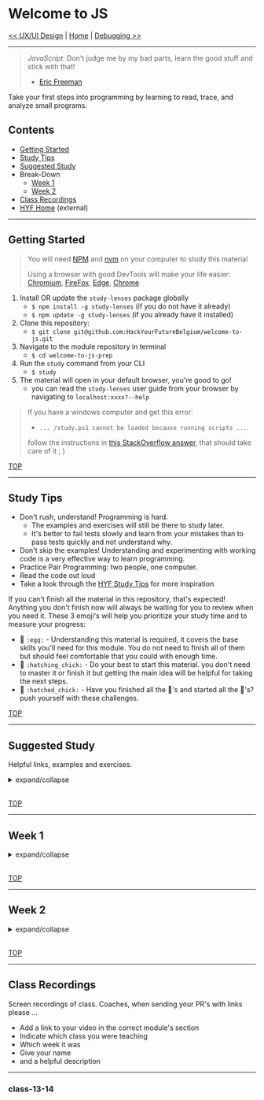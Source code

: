 # Welcome to JS

[<< UX/UI Design](https://github.com/hackyourfuturebelgium/ux-ui-design) | [Home](https://home.hackyourfuture.be) | [Debugging >>](https://github.com/hackyourfuturebelgium/debugging)

---

> _JavaScript_: Don't judge me by my bad parts, learn the good stuff and stick with that!
>
> - [Eric Freeman](https://www.oreilly.com/library/view/head-first-javascript/9781449340124/ch01.html)

Take your first steps into programming by learning to read, trace, and analyze small programs.

## Contents

- [Getting Started](#getting-started)
- [Study Tips](#study-tips)
- [Suggested Study](#suggested-study)
- Break-Down
  - [Week 1](#week-1)
  - [Week 2](#week-2)
- [Class Recordings](#class-recordings)
- [HYF Home](https://home.hackyourfuture.be/) (external)

---

## Getting Started

> You will need [NPM](https://docs.npmjs.com/downloading-and-installing-node-js-and-npm) and [nvm](https://github.com/nvm-sh/nvm#installing-and-updating) on your computer to study this material
>
> Using a browser with good DevTools will make your life easier: [Chromium](http://www.chromium.org/getting-involved/download-chromium), [FireFox](https://www.mozilla.org/en-US/firefox/new/), [Edge](https://www.microsoft.com/edge), [Chrome](https://www.google.com/chrome/)

1. Install OR update the `study-lenses` package globally
   - `$ npm install -g study-lenses` (if you do not have it already)
   - `$ npm update -g study-lenses` (if you already have it installed)
2. Clone this repository:
   - `$ git clone git@github.com:HackYourFutureBelgium/welcome-to-js.git`
3. Navigate to the module repository in terminal
   - `$ cd welcome-to-js-prep`
4. Run the `study` command from your CLI
   - `$ study`
5. The material will open in your default browser, you're good to go!
   - you can read the `study-lenses` user guide from your browser by navigating to `localhost:xxxx?--help`

> If you have a windows computer and get this error:
>
> - `... /study.ps1 cannot be loaded because running scripts ...`
>
> follow the instructions in [this StackOverflow answer](https://stackoverflow.com/a/63424744), that should take care of it ; )

[TOP](#welcome-to-js)

---

## Study Tips

- Don't rush, understand! Programming is hard.
  - The examples and exercises will still be there to study later.
  - It's better to fail tests slowly and learn from your mistakes than to pass tests quickly and not understand why.
- Don't skip the examples! Understanding and experimenting with working code is a very effective way to learn programming.
- Practice Pair Programming: two people, one computer.
- Read the code out loud
- Take a look through the [HYF Study Tips](https://home.hackyourfuture.be/students/study-tips) for more inspiration

If you can't finish all the material in this repository, that's expected! Anything you don't finish now will always be waiting for you to review when you need it. These 3 emoji's will help you prioritize your study time and to measure your progress:

- 🥚 `:egg:` - Understanding this material is required, it covers the base skills you'll need for this module. You do not need to finish all of them but should feel comfortable that you could with enough time.
- 🐣 `:hatching_chick:` - Do your best to start this material. you don't need to master it or finish it but getting the main idea will be helpful for taking the next steps.
- 🐥 `:hatched_chick:` - Have you finished all the 🥚's and started all the 🐣's? push yourself with these challenges.

[TOP](#welcome-to-js)

---

## Suggested Study

Helpful links, examples and exercises.

<details>
<summary>expand/collapse</summary>

### Be the Computer

These two games are deceptively simple. You will be given pseudo-code and will need to follow the instructions the same way a computer would. Practicing this game will help you learn how to trace code, and prepare you for learning about program memory in the next module - Debugging.

- 🥚 [compute-it](http://compute-it.toxicode.fr/) (through #44)
- 🐥 [little-dot](http://little-dot.toxicode.fr/)

### What is Programming?

- [CodeAcademy](https://www.codecademy.com/articles/what-is-programming)
- [The Coding Train](https://www.youtube.com/watch?v=AImF__7FyzM)
- [Practical Introduction to JS](https://shawnr.gitbooks.io/practical-introduction-to-javascript/content/what-is-programming/)

### What is JavaScript?

- [Andrew Mosh](https://www.youtube.com/watch?v=upDLs1sn7g4)
- [Code School](https://www.youtube.com/watch?v=nItSSTwBvSU)
- [MDN: First Steps](https://developer.mozilla.org/en-US/docs/Learn/JavaScript/First_steps/What_is_JavaScript)
- [javascript.info](https://javascript.info/intro)
- [Danielle Thé](https://www.youtube.com/watch?v=gT0Lh1eYk78)

### Just Enough JavaScript

In this module you will only learn a small part of what JavaScript has to offer. You will learn _just enough_ JavaScript to make small programs that process text and interact with users. Why just enough, and not a little more? Because reading and understanding program logic is more important than JavaScript, so why let the code get in the way?

- [just-enough-javascript.md](./just-enough-javascript.js)

### Tutorials

A selection of tutorial sites with interactive exercises, these tutorial will help you learn the JS Syntax you need to study the exercises in this repository. As you're setting your study plans and priorities, remember: [Just Enough JavaScript](./just-enough-javascript.md). These tutorials will each cover different topics in different orders and in different ways. Find the one that works for you:

- [programiz](https://www.programiz.com/javascript/get-started): through while loops
- [sololearn](https://www.sololearn.com/learning/1024): through Conditionals and Loops
- [launchcode](https://education.launchcode.org/intro-to-professional-web-dev/index.html): chapters 1 -> 5
- [javascript.express](https://www.javascript.express/): the chapters that cover Just Enough JavaScript
- [freecodecamp](https://www.freecodecamp.org/learn/javascript-algorithms-and-data-structures/basic-javascript/): through for loops. (more advanced)
- [Headfirst JavaScript](https://www.oreilly.com/library/view/head-first-javascript/9781449340124/ch01.html): an outstanding (paid) book for understanding JS and the web. comes with code samples you can run locally

Is there another tutorial you like better than these? not a problem! Just us a PR so other students can find it ;)

### References

Resources you can use to look up specific concepts when you are stuck or curious.

- [Mozilla Developer Network (MDN)](https://developer.mozilla.org/en-US/docs/Web/javascript): _the_ reference for JavaScript. It will take time to learn how to read and understand MDN, but it's worth the wait.
- [javascript.info](https://javascript.info): for short and clear explanations of everything you will need in JS
- [hackyourfuture.github.io/study](https://hackyourfuture.github.io/study): a collection of explanations and resources put together by the HYF community. PR's are welcome!
- [codeacademy cheat-sheets](https://www.codecademy.com/learn/introduction-to-javascript/modules/learn-javascript-introduction/cheatsheet)

### Asking and Searching

- your class repo: issues & discussions
- [ask a duck](https://rubberduckdebugging.com/)
- [what happens when ...](https://github.com/alex/what-happens-when)
- [getting answers](https://www.mikeash.com/getting_answers.html)
- [how to ask programming questions](https://www.propublica.org/nerds/how-to-ask-programming-questions)
- [asking technical questions](https://www.youtube.com/watch?v=Gc9ilHp01vY)

<!-- ### Flashcards

There's a good reason these have been around forever, they work. Quiz yourself on the most fundamental concepts in this module the good old-fashioned way: with flashcards.

- 🥚 **[Printables](./flashcards/printables)**: PDFs to print and study offline
- 🥚 **[Interactive](./flashcards/interactive)**: to study live in your browser -->

### Reading Code

- ([how do computers read code?](https://www.youtube.com/watch?v=QXjU9qTsYCc))
- [Reading code is harder than writing it](https://trishagee.github.io/presentation/reading_code/)
- [Learn to read the Source, Luke](https://blog.codinghorror.com/learn-to-read-the-source-luke/)
- [How to read code?](https://itnext.io/how-to-read-code-bf478c262932)
- [5 tips](https://medium.com/@smilin.robin/5-tips-on-how-to-read-someone-elses-code-b931b6a059ec)
- [How to read other people's code](https://selftaughtcoders.com/how-to-quickly-and-effectively-read-other-peoples-code/)
- [ASCII Pronunciation Rules for Programmers](https://blog.codinghorror.com/ascii-pronunciation-rules-for-programmers/)
- [JavaScript Glossary](https://www.codecademy.com/articles/glossary-javascript)
- [How to teach programming (and other things)?](https://www.youtube.com/watch?v=g1ib43q3uXQ&feature=youtu.be&t=1209)
- Code Reading Clubs - [code-reading.org](https://code-reading.org/)
  - [Resources](https://github.com/CodeReadingClubs/Resources)
  - [pdf-maker](https://github.com/CodeReadingClubs/pdf-maker) - convert code from GitHub into a PDF for reading

### Exercises in this Repo

The exercises in this module focus on how to read and understand programs that interact with a user. As a programmer you will spend more of your time reading, understanding and adjusting code than you will writing it. So why not start there?

- 🥚 **[reading-code](./reading-code)**: Practice reading files of code. This includes identifying variables, tracing code like the computer, drawing on the code, and asking good questions.
- 🐣 **[forest-and-trees](./forest-and-trees)**: Analyze programs in detail learning to explain what is happening on each line, and explaining how each line contributes to the program's overall behavior.
- 🐣 **[logging](./logging)**: Learn how to create your own trace of a program's execution using `console.log`. Practice tracing different aspects of the same program's execution.
- 🐣 **[parsons-problems](./parsons-problems)**: You will be given many lines of code, scrambled out of order. You need to move them back into the correct order and indentation. Careful! there may be some extra lines
- 🐣 **[word-banks](./word-banks)**: Complete programs by filling in the blanks. All the missing words and symbols will be provided, you need to figure out where they go.
- 🐣 **[naming-variables](./naming-variables)**: Code should be written for people first, computers second. Learn to give helpful names to your variables that describe what data they store and how they are used in your program.
- 🐥 **[explorations](./explorations)**: Experiment with JS language features that interest you, try modifying the programs in this repo, or try writing your own. This folder is yours to explore JS and programming.

</details>
<br>

[TOP](#welcome-to-js)

---

## Week 1

<details>
<summary>expand/collapse</summary>
<br>

### Before Class

- [What is Programming?](#what-is-programming), [What is JavaScript?](#what-is-javascript)
- Follow the instructions in [Getting Started](#getting-started) to install `study-lenses`
- Look through [./just-enough-javascript.md](./just-enough-javascript.md)
- In your favorite tutorial learn about:
  - variables
  - primitive types
  - conditions

### During Class

#### Before Break

- Go over [just-enough-javascript.md](./just-enough-javascript.md)
- Practice [Reading Code](./reading-code/README.md)

#### After Break

- [Forest and Trees](./forest-and-trees/README.md)
  - How to study a JavaScript program

### After Class

No project. Just lots of study time, alone and in groups. Keep asking questions!

</details>
<br>

[TOP](#welcome-to-js)

---

## Week 2

<details>
<summary>expand/collapse</summary>
<br>

### Before Class

- In your favorite tutorial learn about:
  - while loops
  - for loops
- Naming Variables:
  - read the [README](./naming-variables/README.md)
  - watch the [guide](./naming-variables/guide.mp4)

### During Class

#### Before Break

- Practice Reading and Analyzing programs with loops

#### After Break

- [Naming Variables](./naming-variables/README.md)
  - study the example together
  - complete an exercise

### After Class

No project. Just lots of study time, alone and in groups. Keep asking questions!

</details>
<br>

[TOP](#welcome-to-js)

---

## Class Recordings

Screen recordings of class. Coaches, when sending your PR's with links please ...

- Add a link to your video in the correct module's section
- Indicate which class you were teaching
- Which week it was
- Give your name
- and a helpful description

---

### class-13-14
